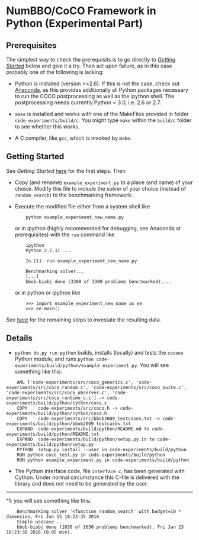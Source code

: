 NumBBO/CoCO Framework in Python (Experimental Part)
===================================================

Prerequisites
-------------

The simplest way to check the prerequisits is to go directly to [_Getting Started_](#Getting-Started)
below and give it a try. Then act upon failure, as in this case probably one of
the following is lacking: 

- Python is installed (version >=2.6). If this is not the case, check out
  [Anaconda](https://www.continuum.io), as this provides additionally all
  Python packages necessary to run the COCO postprocessing as well as the
  ipython shell. The postprocessing needs currently Python < 3.0, i.e. 2.6 or 2.7.

- `make` is installed and works with one of the MakeFiles provided in folder
  `code-experiments/build/c`. You might type `make` within the `build/c` folder
  to see whether this works. 
  
- A C compiler, like `gcc`, which is invoked by `make`. 


Getting Started  <a name="Getting-Started"></a>
---------------

See _Getting Started_ [here](../../../README.md#Getting-Started) for the first steps. Then

- Copy (and rename) `example_experiment.py` to a place (and name) of
  your choice. Modify this file to include the solver of your choice (instead of
  `random_search`) to the benchmarking framework.

- Execute the modified file either from a system shell like 
  ```
      python example_experiment_new_name.py
  ```
  or in ipython (highly recommended for debugging, see Anaconda at prerequisites) with 
  the `run` command like
  ```
      ipython
      Python 2.7.11 ...
      
      In [1]: run example_experiment_new_name.py
      
      Benchmarking solver...
      [...]
      bbob-biobj done (3300 of 3300 problems benchmarked),...
  ```
  or in python or ipython like
  ```
      >>> import example_experiment_new_name as ee
      >>> ee.main()
  ```
See [here](../../../README.md#Getting-Started-pp) for the remaining steps to investate the resulting data.


Details
-------
- `python do.py run-python` builds, installs (locally) and tests the 
  `cocoex` Python module, and runs 
  `python code-experiments/build/python/example_experiment.py`.
  You will see something like this:
```
    AML	['code-experiments/src/coco_generics.c', 'code-experiments/src/coco_random.c', 'code-experiments/src/coco_suite.c', 'code-experiments/src/coco_observer.c', 'code-experiments/src/coco_runtime_c.c'] -> code-experiments/build/python/cython/coco.c
    COPY	code-experiments/src/coco.h -> code-experiments/build/python/cython/coco.h
    COPY	code-experiments/src/bbob2009_testcases.txt -> code-experiments/build/python/bbob2009_testcases.txt
    EXPAND	code-experiments/build/python/README.md to code-experiments/build/python/README.txt
    EXPAND	code-experiments/build/python/setup.py.in to code-experiments/build/python/setup.py
    PYTHON	setup.py install --user in code-experiments/build/python
    RUN	python coco_test.py in code-experiments/build/python
    RUN	python example_experiment.py in code-experiments/build/python
```


- The Python interface code, file `interface.c`, has been generated with Cython.
  Under normal circumstance this C-file is delivered with the library and does
  not need to be generated by the user. 

______________________

^1: you will see something like this:
```
    Benchmarking solver '<function random_search' with budget=10 * dimension, Fri Jan 15 18:23:35 2016
    Simple usecase ...
    bbob-biobj done (1650 of 1650 problems benchmarked), Fri Jan 15 18:23:38 2016 (0.05 min).
```
